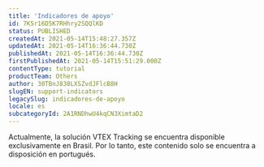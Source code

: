 ```yaml
---
title: 'Indicadores de apoyo'
id: 7K5r16D5K7RHhry2SQQlKD
status: PUBLISHED
createdAt: 2021-05-14T15:48:27.357Z
updatedAt: 2021-05-14T16:36:44.730Z
publishedAt: 2021-05-14T16:36:44.730Z
firstPublishedAt: 2021-05-14T15:51:29.000Z
contentType: tutorial
productTeam: Others
author: 30TBnJ838LXSZvdJFlcB8H
slugEN: support-indicators
legacySlug: indicadores-de-apoyo
locale: es
subcategoryId: 2A1RNDhwU4kqCN3XimtaD2
---
```


<div class="alert alert-warning" role="alert">Actualmente, la solución VTEX Tracking se encuentra disponible exclusivamente en Brasil. Por lo tanto, este contenido solo se encuentra a disposición en portugués.</div>
